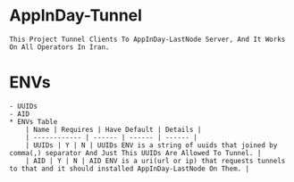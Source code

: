 # AppInDay-Tunnel
    This Project Tunnel Clients To AppInDay-LastNode Server, And It Works On All Operators In Iran.
# ENVs
    - UUIDs
    - AID
    * ENVs Table
        | Name | Requires | Have Default | Details |
        | ------------ | ------ | ------ | ------ |
        | UUIDs | Y | N | UUIDs ENV is a string of uuids that joined by comma(,) separator And Just This UUIDs Are Allowed To Tunnel. |
        | AID | Y | N | AID ENV is a uri(url or ip) that requests tunnels to that and it should installed AppInDay-LastNode On Them. |